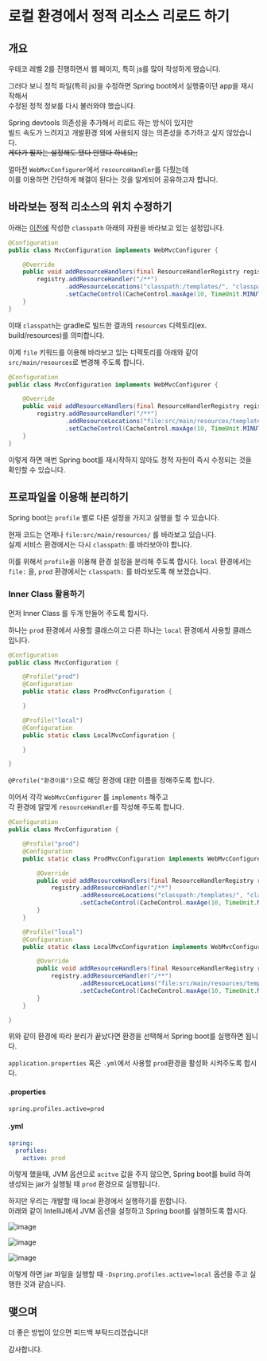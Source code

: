 # 로컬 환경에서 정적 리소스 리로드 하기

## 개요

우테코 레벨 2를 진행하면서 웹 페이지, 특히 js를 많이 작성하게 됐습니다.

그러다 보니 정적 파일(특히 js)을 수정하면 Spring boot에서 실행중이던 app을 재시작해서  
수정된 정적 정보를 다시 불러와야 했습니다.

Spring devtools 의존성을 추가해서 리로드 하는 방식이 있지만  
빌드 속도가 느려지고 개발환경 외에 사용되지 않는 의존성을 추가하고 싶지 않았습니다.  
~~게다가 필자는 설정해도 됐다 안됐다 하네요;;~~

얼마전 `WebMvcConfigurer`에서 `resourceHandler`를 다뤘는데  
이를 이용하면 간단하게 해결이 된다는 것을 알게되어 공유하고자 합니다.

## 바라보는 정적 리소스의 위치 수정하기

아래는 [이전에](https://github.com/pci2676/post-for-blog/blob/master/SpringPost/resourcehandler/README.md) 작성한 `classpath` 아래의 자원을 바라보고 있는 설정입니다.  

```java
@Configuration
public class MvcConfiguration implements WebMvcConfigurer {

    @Override
    public void addResourceHandlers(final ResourceHandlerRegistry registry) {
        registry.addResourceHandler("/**")
                .addResourceLocations("classpath:/templates/", "classpath:/static/")
                .setCacheControl(CacheControl.maxAge(10, TimeUnit.MINUTES));
    }
}

```

이때 `classpath`는 gradle로 빌드한 결과의 `resources` 디렉토리(ex. build/resources)를 의미합니다.

이제 `file` 키워드를 이용해 바라보고 있는 디렉토리를 아래와 같이 `src/main/resources`로 변경해 주도록 합니다.

```java
@Configuration
public class MvcConfiguration implements WebMvcConfigurer {

    @Override
    public void addResourceHandlers(final ResourceHandlerRegistry registry) {
        registry.addResourceHandler("/**")
                .addResourceLocations("file:src/main/resources/templates/", "file:src/main/resources/static/")
                .setCacheControl(CacheControl.maxAge(10, TimeUnit.MINUTES));
    }
}
```

이렇게 하면 매번 Spring boot를 재시작하지 않아도 정적 자원이 즉시 수정되는 것을 확인할 수 있습니다.

## 프로파일을 이용해 분리하기

Spring boot는 `profile` 별로 다른 설정을 가지고 실행을 할 수 있습니다.

현재 코드는 언제나 `file:src/main/resources/` 를 바라보고 있습니다.  
실제 서비스 환경에서는 다시 `classpath:`를 바라보아야 합니다.

이를 위해서 `profile`을 이용해 환경 설정을 분리해 주도록 합시다.
 `local` 환경에서는 `file:` 을, `prod` 환경에서는 `classpath:` 를 바라보도록 해 보겠습니다. 

### Inner Class 활용하기

먼저 Inner Class 를 두개 만들어 주도록 합시다.

하나는 `prod` 환경에서 사용할 클래스이고 다른 하나는 `local` 환경에서 사용할 클래스 입니다.

```java
@Configuration
public class MvcConfiguration {

    @Profile("prod")
    @Configuration
    public static class ProdMvcConfiguration {

    }

    @Profile("local")
    @Configuration
    public static class LocalMvcConfiguration {

    }

}
```

`@Profile("환경이름")`으로 해당 환경에 대한 이름을 정해주도록 합니다.

이어서 각각 `WebMvcConfigurer` 를 `implements` 해주고  
각 환경에 알맞게 `resourceHandler`를 작성해 주도록 합니다.

```java
@Configuration
public class MvcConfiguration {

    @Profile("prod")
    @Configuration
    public static class ProdMvcConfiguration implements WebMvcConfigurer {

        @Override
        public void addResourceHandlers(final ResourceHandlerRegistry registry) {
            registry.addResourceHandler("/**")
                    .addResourceLocations("classpath:/templates/", "classpath:/static/")
                    .setCacheControl(CacheControl.maxAge(10, TimeUnit.MINUTES));
        }
    }

    @Profile("local")
    @Configuration
    public static class LocalMvcConfiguration implements WebMvcConfigurer {

        @Override
        public void addResourceHandlers(final ResourceHandlerRegistry registry) {
            registry.addResourceHandler("/**")
                    .addResourceLocations("file:src/main/resources/templates/", "file:src/main/resources/static/")
                    .setCacheControl(CacheControl.maxAge(10, TimeUnit.MINUTES));
        }
    }

}
```

위와 같이 환경에 따라 분리가 끝났다면 환경을 선택해서 Spring boot를 실행하면 됩니다.

`application.properties` 혹은 `.yml`에서 사용할 `prod`환경을 활성화 시켜주도록 합시다.

#### .properties

```properties
spring.profiles.active=prod
```

#### .yml

```yml
spring:
  profiles:
    active: prod
```

이렇게 했을때, JVM 옵션으로 `acitve` 값을 주지 않으면, Spring boot를 build 하여 생성되는 jar가 실행될 때 `prod` 환경으로 실행됩니다.

하지만 우리는 개발할 때 local 환경에서 실행하기를 원합니다.  
아래와 같이 IntelliJ에서 JVM 옵션을 설정하고 Spring boot를 실행하도록 합시다.

![image](https://user-images.githubusercontent.com/13347548/82581258-41090d00-9bcb-11ea-9278-78b90aefe4f7.png)

![image](https://user-images.githubusercontent.com/13347548/82581302-59792780-9bcb-11ea-8a3f-e4fadac46768.png)

![image](https://user-images.githubusercontent.com/13347548/82581351-6e55bb00-9bcb-11ea-953e-bfcd9e7f5724.png)

이렇게 하면 jar 파일을 실행할 때 `-Dspring.profiles.active=local` 옵션을 주고 실행한 것과 같습니다.

## 맺으며

더 좋은 방법이 있으면 피드백 부탁드리겠습니다!

감사합니다.

